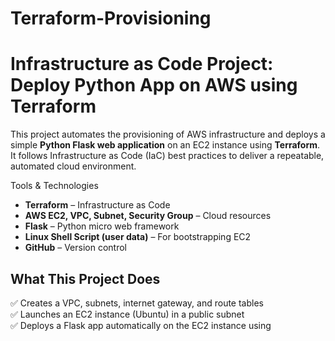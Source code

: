 # Terraform-Provisioning

# Infrastructure as Code Project: Deploy Python App on AWS using Terraform

This project automates the provisioning of AWS infrastructure and deploys a simple **Python Flask web application** on an EC2 instance using **Terraform**. It follows Infrastructure as Code (IaC) best practices to deliver a repeatable, automated cloud environment.

 Tools & Technologies

- **Terraform** – Infrastructure as Code
- **AWS EC2, VPC, Subnet, Security Group** – Cloud resources
- **Flask** – Python micro web framework
- **Linux Shell Script (user data)** – For bootstrapping EC2
- **GitHub** – Version control

##  What This Project Does

✅ Creates a VPC, subnets, internet gateway, and route tables  
✅ Launches an EC2 instance (Ubuntu) in a public subnet  
✅ Deploys a Flask app automatically on the EC2 instance using






